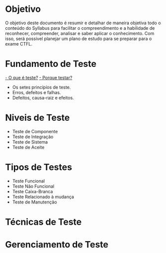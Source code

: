 # Objetivo
  
  O objetivo deste documento é resumir e detalhar de maneira objetiva todo o conteúdo do Syllabus para facilitar o compreendimento e a habilidade de reconhecer, compreender, analisar e saber aplicar o conhecimento. Com isso, será possível planejar um plano de estudo para se preparar para o exame CTFL.


# Fundamento de Teste
  <a href="https://github.com/Felipe-QA/TrilhaCTFL/blob/main/oQueETeste.md">- O que é teste?</a>
  <a href="https://github.com/Felipe-QA/TrilhaCTFL/blob/main/porqueTestar.md">- Porque testar?</a>
  - Os setes princípíos de teste.
  - Erros, defeitos e falhas.
  - Defeitos, causa-raiz e efeitos.

# Niveis de Teste
  - Teste de Componente
  - Teste de Integração
  - Teste de Sistema
  - Teste de Aceite
  

# Tipos de Testes
  - Teste Funcional
  - Teste Não Funcional
  - Teste Caixa-Branca
  - Teste Relacionado à mudança
  - Teste de Manutenção

# Técnicas de Teste

# Gerenciamento de Teste
